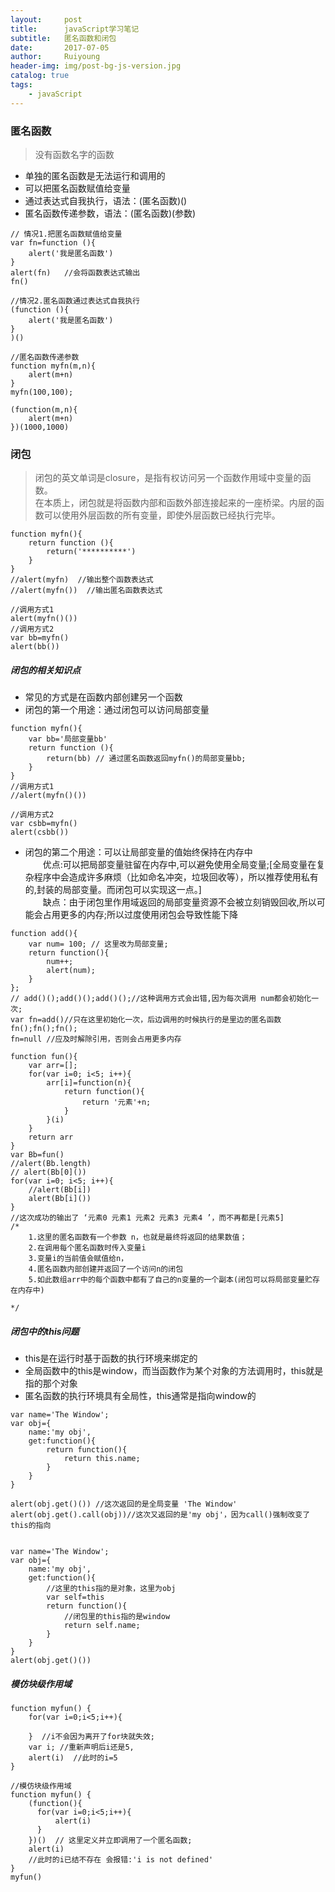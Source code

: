 ```yaml
--- 
layout:     post
title:      javaScript学习笔记
subtitle:   匿名函数和闭包
date:       2017-07-05
author:     Ruiyoung
header-img: img/post-bg-js-version.jpg
catalog: true
tags:
    - javaScript
---
```

###  匿名函数
> 没有函数名字的函数  
- 单独的匿名函数是无法运行和调用的  
- 可以把匿名函数赋值给变量  
- 通过表达式自我执行，语法：(匿名函数)()  
- 匿名函数传递参数，语法：(匿名函数)(参数)   

```  
// 情况1.把匿名函数赋值给变量 
var fn=function (){
    alert('我是匿名函数')
}
alert(fn)   //会将函数表达式输出
fn() 

//情况2.匿名函数通过表达式自我执行
(function (){
    alert('我是匿名函数')
}
)()

//匿名函数传递参数
function myfn(m,n){
    alert(m+n)
}
myfn(100,100);

(function(m,n){
    alert(m+n)
})(1000,1000)
```  

### 闭包
> 闭包的英文单词是closure，是指有权访问另一个函数作用域中变量的函数。  
> 在本质上，闭包就是将函数内部和函数外部连接起来的一座桥梁。内层的函数可以使用外层函数的所有变量，即使外层函数已经执行完毕。  

```
function myfn(){
    return function (){
        return('**********')
    }
}
//alert(myfn)  //输出整个函数表达式
//alert(myfn())  //输出匿名函数表达式

//调用方式1
alert(myfn()())
//调用方式2
var bb=myfn()
alert(bb())
```  

##### 闭包的相关知识点 
- 常见的方式是在函数内部创建另一个函数  
- 闭包的第一个用途：通过闭包可以访问局部变量   

```
function myfn(){
    var bb='局部变量bb'
    return function (){
        return(bb) // 通过匿名函数返回myfn()的局部变量bb;
    }
}
//调用方式1
//alert(myfn()())

//调用方式2
var csbb=myfn()
alert(csbb())
```  

- 闭包的第二个用途：可以让局部变量的值始终保持在内存中  
&emsp;&emsp;优点:可以把局部变量驻留在内存中,可以避免使用全局变量;[全局变量在复杂程序中会造成许多麻烦（比如命名冲突，垃圾回收等），所以推荐使用私有的,封装的局部变量。而闭包可以实现这一点。]  
&emsp;&emsp;缺点：由于闭包里作用域返回的局部变量资源不会被立刻销毁回收,所以可能会占用更多的内存;所以过度使用闭包会导致性能下降   

```
function add(){
    var num= 100; // 这里改为局部变量;
    return function(){
        num++;
        alert(num);
    }
};
// add()();add()();add()();//这种调用方式会出错,因为每次调用 num都会初始化一次;  
var fn=add()//只在这里初始化一次，后边调用的时候执行的是里边的匿名函数
fn();fn();fn();
fn=null //应及时解除引用，否则会占用更多内存
```  

```
function fun(){
    var arr=[];
    for(var i=0; i<5; i++){
        arr[i]=function(n){ 
            return function(){ 
                return '元素'+n;
            }
        }(i) 
    }
    return arr
}
var Bb=fun()
//alert(Bb.length)
// alert(Bb[0]())
for(var i=0; i<5; i++){
    //alert(Bb[i]) 
    alert(Bb[i]()) 
}
//这次成功的输出了 ‘元素0 元素1 元素2 元素3 元素4 ’，而不再都是[元素5]
/*
    1.这里的匿名函数有一个参数 n，也就是最终将返回的结果数值；
    2.在调用每个匿名函数时传入变量i
    3.变量i的当前值会赋值给n，
    4.匿名函数内部创建并返回了一个访问n的闭包
    5.如此数组arr中的每个函数中都有了自己的n变量的一个副本(闭包可以将局部变量贮存在内存中)

*/
```  

##### 闭包中的this问题  
- this是在运行时基于函数的执行环境来绑定的  
- 全局函数中的this是window，而当函数作为某个对象的方法调用时，this就是指的那个对象  
- 匿名函数的执行环境具有全局性，this通常是指向window的  

```
var name='The Window';
var obj={
    name:'my obj',
    get:function(){
        return function(){
            return this.name;
        }
    }
}

alert(obj.get()()) //这次返回的是全局变量 'The Window'
alert(obj.get().call(obj))//这次又返回的是'my obj'，因为call()强制改变了this的指向


var name='The Window';
var obj={
    name:'my obj',
    get:function(){
        //这里的this指的是对象，这里为obj
        var self=this
        return function(){
            //闭包里的this指的是window
            return self.name;
        }
    }
}
alert(obj.get()()) 
```  

##### 模仿块级作用域    

```
function myfun() {
    for(var i=0;i<5;i++){

    }  //i不会因为离开了for块就失效;
    var i; //重新声明后i还是5,
    alert(i)  //此时的i=5
}

//模仿块级作用域
function myfun() {
    (function(){
      for(var i=0;i<5;i++){
          alert(i)  
      } 
    })()  // 这里定义并立即调用了一个匿名函数; 
    alert(i) 
    //此时的i已结不存在 会报错:'i is not defined'
}
myfun()
```